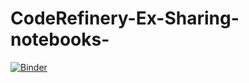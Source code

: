 # CodeRefinery-Ex-Sharing-notebooks-
[![Binder](https://mybinder.org/badge_logo.svg)](https://mybinder.org/v2/gh/git@github.com:Michael-Lee-123/CodeRefinery-Ex-Sharing-notebooks-.git/HEAD)
